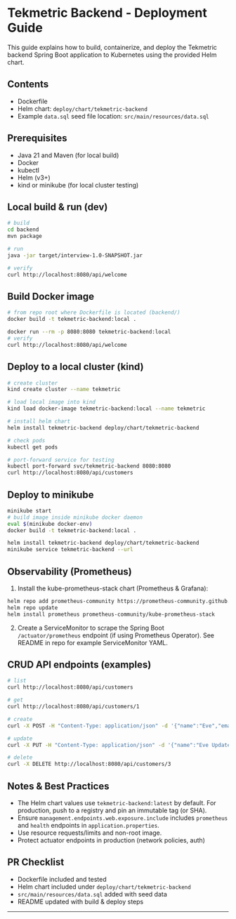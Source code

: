 # Tekmetric Backend - Deployment Guide

This guide explains how to build, containerize, and deploy the Tekmetric backend Spring Boot application to Kubernetes using the provided Helm chart.

## Contents
- Dockerfile
- Helm chart: `deploy/chart/tekmetric-backend`
- Example `data.sql` seed file location: `src/main/resources/data.sql`

## Prerequisites
- Java 21 and Maven (for local build)
- Docker
- kubectl
- Helm (v3+)
- kind or minikube (for local cluster testing)

## Local build & run (dev)
```bash
# build
cd backend
mvn package

# run
java -jar target/interview-1.0-SNAPSHOT.jar

# verify
curl http://localhost:8080/api/welcome
```

## Build Docker image
```bash
# from repo root where Dockerfile is located (backend/)
docker build -t tekmetric-backend:local .

docker run --rm -p 8080:8080 tekmetric-backend:local
# verify
curl http://localhost:8080/api/welcome
```

## Deploy to a local cluster (kind)
```bash
# create cluster
kind create cluster --name tekmetric

# load local image into kind
kind load docker-image tekmetric-backend:local --name tekmetric

# install helm chart
helm install tekmetric-backend deploy/chart/tekmetric-backend

# check pods
kubectl get pods

# port-forward service for testing
kubectl port-forward svc/tekmetric-backend 8080:8080
curl http://localhost:8080/api/customers
```

## Deploy to minikube
```bash
minikube start
# build image inside minikube docker daemon
eval $(minikube docker-env)
docker build -t tekmetric-backend:local .

helm install tekmetric-backend deploy/chart/tekmetric-backend
minikube service tekmetric-backend --url
```

## Observability (Prometheus)
1. Install the kube-prometheus-stack chart (Prometheus & Grafana):
```bash
helm repo add prometheus-community https://prometheus-community.github.io/helm-charts
helm repo update
helm install prometheus prometheus-community/kube-prometheus-stack
```
2. Create a ServiceMonitor to scrape the Spring Boot `/actuator/prometheus` endpoint (if using Prometheus Operator). See README in repo for example ServiceMonitor YAML.

## CRUD API endpoints (examples)
```bash
# list
curl http://localhost:8080/api/customers

# get
curl http://localhost:8080/api/customers/1

# create
curl -X POST -H "Content-Type: application/json" -d '{"name":"Eve","email":"eve@example.com"}' http://localhost:8080/api/customers

# update
curl -X PUT -H "Content-Type: application/json" -d '{"name":"Eve Updated","email":"eve2@example.com"}' http://localhost:8080/api/customers/3

# delete
curl -X DELETE http://localhost:8080/api/customers/3
```

## Notes & Best Practices
- The Helm chart values use `tekmetric-backend:latest` by default. For production, push to a registry and pin an immutable tag (or SHA).
- Ensure `management.endpoints.web.exposure.include` includes `prometheus` and `health` endpoints in `application.properties`.
- Use resource requests/limits and non-root image.
- Protect actuator endpoints in production (network policies, auth)

## PR Checklist
- Dockerfile included and tested
- Helm chart included under `deploy/chart/tekmetric-backend`
- `src/main/resources/data.sql` added with seed data
- README updated with build & deploy steps

---